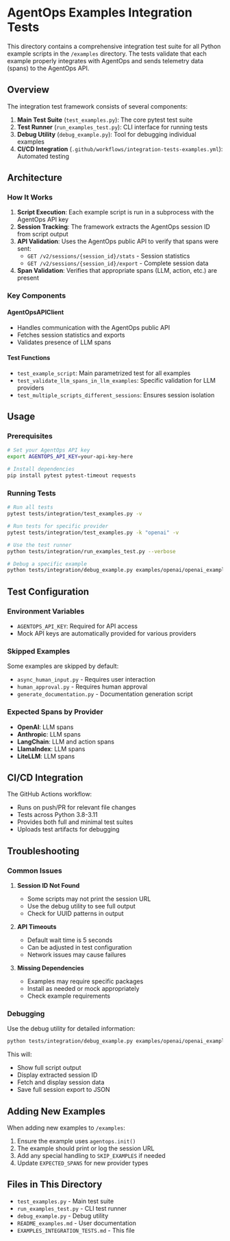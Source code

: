 # AgentOps Examples Integration Tests

This directory contains a comprehensive integration test suite for all Python example scripts in the `/examples` directory. The tests validate that each example properly integrates with AgentOps and sends telemetry data (spans) to the AgentOps API.

## Overview

The integration test framework consists of several components:

1. **Main Test Suite** (`test_examples.py`): The core pytest test suite
2. **Test Runner** (`run_examples_test.py`): CLI interface for running tests
3. **Debug Utility** (`debug_example.py`): Tool for debugging individual examples
4. **CI/CD Integration** (`.github/workflows/integration-tests-examples.yml`): Automated testing

## Architecture

### How It Works

1. **Script Execution**: Each example script is run in a subprocess with the AgentOps API key
2. **Session Tracking**: The framework extracts the AgentOps session ID from script output
3. **API Validation**: Uses the AgentOps public API to verify that spans were sent:
   - `GET /v2/sessions/{session_id}/stats` - Session statistics
   - `GET /v2/sessions/{session_id}/export` - Complete session data
4. **Span Validation**: Verifies that appropriate spans (LLM, action, etc.) are present

### Key Components

#### AgentOpsAPIClient
- Handles communication with the AgentOps public API
- Fetches session statistics and exports
- Validates presence of LLM spans

#### Test Functions
- `test_example_script`: Main parametrized test for all examples
- `test_validate_llm_spans_in_llm_examples`: Specific validation for LLM providers
- `test_multiple_scripts_different_sessions`: Ensures session isolation

## Usage

### Prerequisites

```bash
# Set your AgentOps API key
export AGENTOPS_API_KEY=your-api-key-here

# Install dependencies
pip install pytest pytest-timeout requests
```

### Running Tests

```bash
# Run all tests
pytest tests/integration/test_examples.py -v

# Run tests for specific provider
pytest tests/integration/test_examples.py -k "openai" -v

# Use the test runner
python tests/integration/run_examples_test.py --verbose

# Debug a specific example
python tests/integration/debug_example.py examples/openai/openai_example_sync.py
```

## Test Configuration

### Environment Variables
- `AGENTOPS_API_KEY`: Required for API access
- Mock API keys are automatically provided for various providers

### Skipped Examples
Some examples are skipped by default:
- `async_human_input.py` - Requires user interaction
- `human_approval.py` - Requires human approval
- `generate_documentation.py` - Documentation generation script

### Expected Spans by Provider
- **OpenAI**: LLM spans
- **Anthropic**: LLM spans  
- **LangChain**: LLM and action spans
- **LlamaIndex**: LLM spans
- **LiteLLM**: LLM spans

## CI/CD Integration

The GitHub Actions workflow:
- Runs on push/PR for relevant file changes
- Tests across Python 3.8-3.11
- Provides both full and minimal test suites
- Uploads test artifacts for debugging

## Troubleshooting

### Common Issues

1. **Session ID Not Found**
   - Some scripts may not print the session URL
   - Use the debug utility to see full output
   - Check for UUID patterns in output

2. **API Timeouts**
   - Default wait time is 5 seconds
   - Can be adjusted in test configuration
   - Network issues may cause failures

3. **Missing Dependencies**
   - Examples may require specific packages
   - Install as needed or mock appropriately
   - Check example requirements

### Debugging

Use the debug utility for detailed information:
```bash
python tests/integration/debug_example.py examples/openai/openai_example_sync.py
```

This will:
- Show full script output
- Display extracted session ID
- Fetch and display session data
- Save full session export to JSON

## Adding New Examples

When adding new examples to `/examples`:
1. Ensure the example uses `agentops.init()`
2. The example should print or log the session URL
3. Add any special handling to `SKIP_EXAMPLES` if needed
4. Update `EXPECTED_SPANS` for new provider types

## Files in This Directory

- `test_examples.py` - Main test suite
- `run_examples_test.py` - CLI test runner
- `debug_example.py` - Debug utility
- `README_examples.md` - User documentation
- `EXAMPLES_INTEGRATION_TESTS.md` - This file